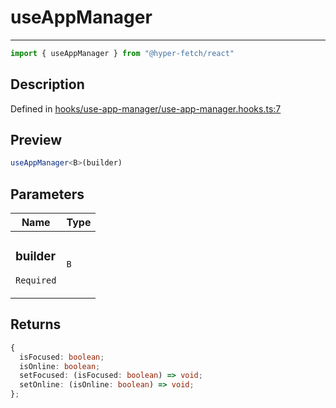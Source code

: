

# useAppManager

<div class="api-docs__separator" data-reactroot="">

---

</div><div class="api-docs__import" data-reactroot="">

```ts
import { useAppManager } from "@hyper-fetch/react"
```

</div><div class="api-docs__section">

## Description

</div><div class="api-docs__description"><span class="api-docs__do-not-parse">



</span></div><p class="api-docs__definition">

Defined in [hooks/use-app-manager/use-app-manager.hooks.ts:7](https://github.com/BetterTyped/hyper-fetch/blob/a5ae46b5/packages/react/src/hooks/use-app-manager/use-app-manager.hooks.ts#L7)

</p><div class="api-docs__section">

## Preview

</div><div class="api-docs__preview fn">

```ts
useAppManager<B>(builder)
```

</div><div class="api-docs__section">

## Parameters

</div><div class="api-docs__parameters"><table><thead><tr><th>Name</th><th>Type</th></tr></thead><tbody><tr param-data="builder"><td class="api-docs__param-name required">

### builder 

`Required`

</td><td class="api-docs__param-type">

`B`

</td></tr></tbody></table></div><div class="api-docs__section">

## Returns

</div><div class="api-docs__returns">

```ts
{
  isFocused: boolean;
  isOnline: boolean;
  setFocused: (isFocused: boolean) => void;
  setOnline: (isOnline: boolean) => void;
};

```

</div>